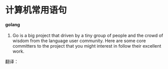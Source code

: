 # 计算机常用语句

#### golang

1.  Go is a big project that driven by a tiny group of people and the crowd of wisdom from the language user community. Here are some core committers to the project that you might interest in follow their excellent work. 

   翻译：

